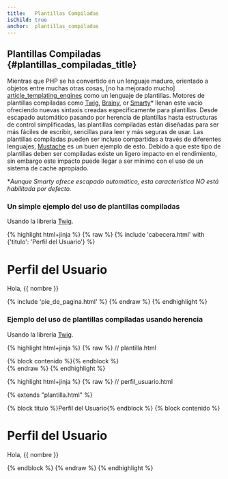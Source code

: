 ```yaml
---
title:   Plantillas Compiladas
isChild: true
anchor:  plantillas_compiladas
---
```


## Plantillas Compiladas {#plantillas_compiladas_title}

Mientras que PHP se ha convertido en un lenguaje maduro, orientado a objetos entre muchas otras cosas, [no ha mejorado mucho] [article_templating_engines] como un lenguaje de plantillas. Motores de plantillas compiladas como [Twig], [Brainy], or [Smarty]* llenan este vacío ofreciendo nuevas sintaxis creadas específicamente para plantillas. Desde escapado automático pasando por herencia de plantillas hasta estructuras de control simplificadas, las plantillas compiladas están diseñadas para ser más fáciles de escribir, sencillas para leer y más seguras de usar. Las plantillas compiladas pueden ser incluso compartidas a través de diferentes lenguajes, [Mustache] es un buen ejemplo de esto. Debido a que este tipo de plantillas deben ser compiladas existe un ligero impacto en el rendimiento, sin embargo este impacto puede llegar a ser mínimo con el uso de un sistema de cache apropiado.

**Aunque Smarty ofrece escapado automático, esta característica NO está habilitada por defecto.*

### Un simple ejemplo del uso de plantillas compiladas

Usando la librería [Twig].

{% highlight html+jinja %}
{% raw %}
{% include 'cabecera.html' with {'titulo': 'Perfil del Usuario'} %}

<h1>Perfil del Usuario</h1>
<p>Hola, {{ nombre }}</p>

{% include 'pie_de_pagina.html' %}
{% endraw %}
{% endhighlight %}

### Ejemplo del uso de plantillas compiladas usando herencia

Usando la librería [Twig].

{% highlight html+jinja %}
{% raw %}
// plantilla.html

<html>
<head>
    <title>{% block titulo %}{% endblock %}</title>
</head>
<body>

<main>
    {% block contenido %}{% endblock %}
</main>

</body>
</html>
{% endraw %}
{% endhighlight %}

{% highlight html+jinja %}
{% raw %}
// perfil_usuario.html

{% extends "plantilla.html" %}

{% block titulo %}Perfil del Usuario{% endblock %}
{% block contenido %}
    <h1>Perfil del Usuario</h1>
    <p>Hola, {{ nombre }}</p>
{% endblock %}
{% endraw %}
{% endhighlight %}


[article_templating_engines]: http://fabien.potencier.org/article/34/templating-engines-in-php
[Twig]: http://twig.sensiolabs.org/
[Brainy]: https://github.com/box/brainy
[Smarty]: http://www.smarty.net/
[Mustache]: http://mustache.github.io/
